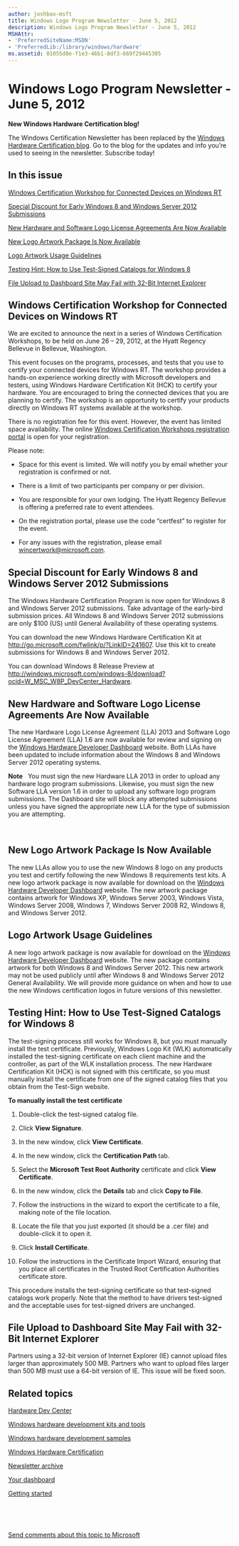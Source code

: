 ```yaml
---
author: joshbax-msft
title: Windows Logo Program Newsletter - June 5, 2012
description: Windows Logo Program Newsletter - June 5, 2012
MSHAttr:
- 'PreferredSiteName:MSDN'
- 'PreferredLib:/library/windows/hardware'
ms.assetid: 01055d8e-f1e3-46b1-8df3-669f29445305
---
```


# Windows Logo Program Newsletter - June 5, 2012


**New Windows Hardware Certification blog!**

The Windows Certification Newsletter has been replaced by the [Windows Hardware Certification blog](http://blogs.msdn.com/b/windows_hardware_certification/). Go to the blog for the updates and info you’re used to seeing in the newsletter. Subscribe today!

## In this issue


[Windows Certification Workshop for Connected Devices on Windows RT](#workshoprt)

[Special Discount for Early Windows 8 and Windows Server 2012 Submissions](#discount)

[New Hardware and Software Logo License Agreements Are Now Available](#license)

[New Logo Artwork Package Is Now Available](#newlogoart)

[Logo Artwork Usage Guidelines](#logoart)

[Testing Hint: How to Use Test-Signed Catalogs for Windows 8](#testsignedcats)

[File Upload to Dashboard Site May Fail with 32-Bit Internet Explorer](#uploadfail)

## <a href="" id="workshoprt"></a>Windows Certification Workshop for Connected Devices on Windows RT


We are excited to announce the next in a series of Windows Certification Workshops, to be held on June 26 – 29, 2012, at the Hyatt Regency Bellevue in Bellevue, Washington.

This event focuses on the programs, processes, and tests that you use to certify your connected devices for Windows RT. The workshop provides a hands-on experience working directly with Microsoft developers and testers, using Windows Hardware Certification Kit (HCK) to certify your hardware. You are encouraged to bring the connected devices that you are planning to certify. The workshop is an opportunity to certify your products directly on Windows RT systems available at the workshop.

There is no registration fee for this event. However, the event has limited space availability. The online [Windows Certification Workshops registration portal](http://www.windowscertificationworkshop.com/) is open for your registration.

Please note:

-   Space for this event is limited. We will notify you by email whether your registration is confirmed or not.

-   There is a limit of two participants per company or per division.

-   You are responsible for your own lodging. The Hyatt Regency Bellevue is offering a preferred rate to event attendees.

-   On the registration portal, please use the code “certfest” to register for the event.

-   For any issues with the registration, please email wincertwork@microsoft.com.

## <a href="" id="discount"></a>Special Discount for Early Windows 8 and Windows Server 2012 Submissions


The Windows Hardware Certification Program is now open for Windows 8 and Windows Server 2012 submissions. Take advantage of the early-bird submission prices. All Windows 8 and Windows Server 2012 submissions are only $100 (US) until General Availability of these operating systems.

You can download the new Windows Hardware Certification Kit at <http://go.microsoft.com/fwlink/p/?LinkID=241607>. Use this kit to create submissions for Windows 8 and Windows Server 2012.

You can download Windows 8 Release Preview at <http://windows.microsoft.com/windows-8/download?ocid=W_MSC_W8P_DevCenter_Hardware>.

## <a href="" id="license"></a>New Hardware and Software Logo License Agreements Are Now Available


The new Hardware Logo License Agreement (LLA) 2013 and Software Logo License Agreement (LLA) 1.6 are now available for review and signing on the [Windows Hardware Developer Dashboard](https://login.live.com/login.srf?wa=wsignin1.0&rpsnv=12&ct=1389889743&rver=6.1.6206.0&wp=MBI_SSL&wreply=https:%2F%2Fsysdev.microsoft.com%2FWLID%2FSignIn.ashx%3FReturnURL%3D%252fen-US%252fhardware%252fmember%252f&lc=1033&id=281915&mkt=en-US&cbcxt=hardware) website. Both LLAs have been updated to include information about the Windows 8 and Windows Server 2012 operating systems.

**Note**  
You must sign the new Hardware LLA 2013 in order to upload any hardware logo program submissions. Likewise, you must sign the new Software LLA version 1.6 in order to upload any software logo program submissions. The Dashboard site will block any attempted submissions unless you have signed the appropriate new LLA for the type of submission you are attempting.

 

## <a href="" id="newlogoart"></a>New Logo Artwork Package Is Now Available


The new LLAs allow you to use the new Windows 8 logo on any products you test and certify following the new Windows 8 requirements test kits. A new logo artwork package is now available for download on the [Windows Hardware Developer Dashboard](https://login.live.com/login.srf?wa=wsignin1.0&rpsnv=12&ct=1389889743&rver=6.1.6206.0&wp=MBI_SSL&wreply=https:%2F%2Fsysdev.microsoft.com%2FWLID%2FSignIn.ashx%3FReturnURL%3D%252fen-US%252fhardware%252fmember%252f&lc=1033&id=281915&mkt=en-US&cbcxt=hardware) website. The new artwork package contains artwork for Windows XP, Windows Server 2003, Windows Vista, Windows Server 2008, Windows 7, Windows Server 2008 R2, Windows 8, and Windows Server 2012.

## <a href="" id="logoart"></a>Logo Artwork Usage Guidelines


A new logo artwork package is now available for download on the [Windows Hardware Developer Dashboard](https://login.live.com/login.srf?wa=wsignin1.0&rpsnv=12&ct=1389888808&rver=6.1.6206.0&wp=MBI_SSL&wreply=https:%2F%2Fsysdev.microsoft.com%2FWLID%2FSignIn.ashx%3FReturnURL%3D%252fen-US%252fhardware%252fmember%252f&lc=1033&id=281915&mkt=en-US&cbcxt=hardware) website. The new package contains artwork for both Windows 8 and Windows Server 2012. This new artwork may not be used publicly until after Windows 8 and Windows Server 2012 General Availability. We will provide more guidance on when and how to use the new Windows certification logos in future versions of this newsletter.

## <a href="" id="testsignedcats"></a>Testing Hint: How to Use Test-Signed Catalogs for Windows 8


The test-signing process still works for Windows 8, but you must manually install the test certificate. Previously, Windows Logo Kit (WLK) automatically installed the test-signing certificate on each client machine and the controller, as part of the WLK installation process. The new Hardware Certification Kit (HCK) is not signed with this certificate, so you must manually install the certificate from one of the signed catalog files that you obtain from the Test-Sign website.

**To manually install the test certificate**

1.  Double-click the test-signed catalog file.

2.  Click **View Signature**.

3.  In the new window, click **View Certificate**.

4.  In the new window, click the **Certification Path** tab.

5.  Select the **Microsoft Test Root Authority** certificate and click **View Certificate**.

6.  In the new window, click the **Details** tab and click **Copy to File**.

7.  Follow the instructions in the wizard to export the certificate to a file, making note of the file location.

8.  Locate the file that you just exported (it should be a .cer file) and double-click it to open it.

9.  Click **Install Certificate**.

10. Follow the instructions in the Certificate Import Wizard, ensuring that you place all certificates in the Trusted Root Certification Authorities certificate store.

This procedure installs the test-signing certificate so that test-signed catalogs work properly. Note that the method to have drivers test-signed and the acceptable uses for test-signed drivers are unchanged.

## <a href="" id="uploadfail"></a>File Upload to Dashboard Site May Fail with 32-Bit Internet Explorer


Partners using a 32-bit version of Internet Explorer (IE) cannot upload files larger than approximately 500 MB. Partners who want to upload files larger than 500 MB must use a 64-bit version of IE. This issue will be fixed soon.

## Related topics


[Hardware Dev Center](http://msdn.microsoft.com/en-US/windows/hardware/)

[Windows hardware development kits and tools](http://msdn.microsoft.com/windows/hardware/bg127147)

[Windows hardware development samples](http://code.msdn.microsoft.com/windowshardware/)

[Windows Hardware Certification](http://msdn.microsoft.com/en-US/windows/hardware/gg463010)

[Newsletter archive](windows-certification-newsletter-archive.md)

[Your dashboard](https://sysdev.microsoft.com/hardware/member/)

[Getting started](http://msdn.microsoft.com/library/windows/hardware/gg507680/)

 

 

[Send comments about this topic to Microsoft](mailto:wsddocfb@microsoft.com?subject=Documentation%20feedback%20%5Bp_hck\p_hck%5D:%20Windows%20Logo%20Program%20Newsletter%20-%20June%205,%202012%20%20RELEASE:%20%284/27/2016%29&body=%0A%0APRIVACY%20STATEMENT%0A%0AWe%20use%20your%20feedback%20to%20improve%20the%20documentation.%20We%20don't%20use%20your%20email%20address%20for%20any%20other%20purpose,%20and%20we'll%20remove%20your%20email%20address%20from%20our%20system%20after%20the%20issue%20that%20you're%20reporting%20is%20fixed.%20While%20we're%20working%20to%20fix%20this%20issue,%20we%20might%20send%20you%20an%20email%20message%20to%20ask%20for%20more%20info.%20Later,%20we%20might%20also%20send%20you%20an%20email%20message%20to%20let%20you%20know%20that%20we've%20addressed%20your%20feedback.%0A%0AFor%20more%20info%20about%20Microsoft's%20privacy%20policy,%20see%20http://privacy.microsoft.com/default.aspx. "Send comments about this topic to Microsoft")





